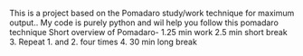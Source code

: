 This is a project based on the Pomadaro study/work technique for maximum output..
My code is purely python and wil help you follow this pomadaro technique
Short overview of Pomadaro-
1.25 min work
2.5 min short break
3. Repeat 1. and 2. four times
4. 30 min long break

